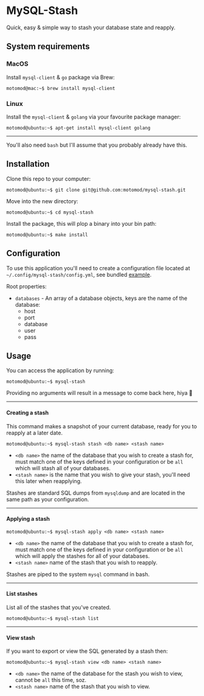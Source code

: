 
# MySQL-Stash

Quick, easy & simple way to stash your database state and reapply.

## System requirements
### MacOS
Install `mysql-client` & `go` package via Brew:
```console
motomod@mac:~$ brew install mysql-client
```

### Linux
Install the `mysql-client` & `golang` via your favourite package manager:
```console
motomod@ubuntu:~$ apt-get install mysql-client golang
```
---
You'll also need `bash` but I'll assume that you probably already have this.

## Installation
Clone this repo to your computer:
```console
motomod@ubuntu:~$ git clone git@github.com:motomod/mysql-stash.git
```
Move into the new directory:
```console
motomod@ubuntu:~$ cd mysql-stash
```
Install the package, this will plop a binary into your bin path:
```console
motomod@ubuntu:~$ make install
```

## Configuration
To use this application you'll need to create a configuration file located at 
`~/.config/mysql-stash/config.yml`, see bundled 
[example](https://github.com/motomod/mysql-stash/blob/master/config-example.yml).

Root properties:
- `databases` - An array of a database objects, keys are the name of the database:
	- host
	- port
	- database
	- user
	- pass

## Usage
You can access the application by running:
```console
motomod@ubuntu:~$ mysql-stash
```
Providing no arguments will result in a message to come back here, hiya :wave:

---
#### Creating a stash

This command makes a snapshot of your current database, ready for you to reapply at a later date.
```console
motomod@ubuntu:~$ mysql-stash stash <db name> <stash name>
```
- `<db name>` the name of the database that you wish to create a stash for, must match one of the keys 
defined in your configuration or be `all` which will stash all of your databases.
- `<stash name>` is the name that you wish to give your stash, you'll need this later when reapplying.

Stashes are standard SQL dumps from `mysqldump` and are located in the same path as your configuration.

---
#### Applying a stash
```console
motomod@ubuntu:~$ mysql-stash apply <db name> <stash name>
```
- `<db name>` the name of the database that you wish to create a stash for, must match one of the keys 
defined in your configuration or be `all` which will apply the stashes for all of your databases.
- `<stash name>` name of the stash that you wish to reapply.

Stashes are piped to the system `mysql` command in bash.

---
#### List stashes
List all of the stashes that you've created.
```console
motomod@ubuntu:~$ mysql-stash list
```

---
#### View stash
If you want to export or view the SQL generated by a stash then:
```console
motomod@ubuntu:~$ mysql-stash view <db name> <stash name>
```
- `<db name>` the name of the database for the stash you wish to view, cannot be `all` this time, soz.
- `<stash name>` name of the stash that you wish to view.
